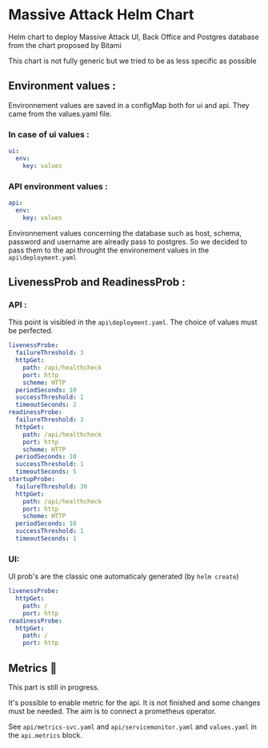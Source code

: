 # Massive Attack Helm Chart

Helm chart to deploy Massive Attack UI, Back Office and Postgres database from the chart proposed by Bitami

This chart is not fully generic but we tried to be as less specific as possible

## Environment values :

Environnement values are saved in a configMap both for ui and api. They came from the values.yaml file.

### In case of ui values :

```yaml
ui:
  env:
    key: values
```

### API environment values :

```yaml
api:
  env:
    key: values
```

Environnement values concerning the database such as host, schema, password and username are already pass to postgres. So we decided to pass them to the api throught the environement values in the `api\deployment.yaml`

## LivenessProb and ReadinessProb :

### API :

This point is visibled in the `api\deployment.yaml`. The choice of values must be perfected.

```yaml
livenessProbe:
  failureThreshold: 3
  httpGet:
    path: /api/healthcheck
    port: http
    scheme: HTTP
  periodSeconds: 10
  successThreshold: 1
  timeoutSeconds: 2
readinessProbe:
  failureThreshold: 3
  httpGet:
    path: /api/healthcheck
    port: http
    scheme: HTTP
  periodSeconds: 10
  successThreshold: 1
  timeoutSeconds: 5
startupProbe:
  failureThreshold: 30
  httpGet:
    path: /api/healthcheck
    port: http
    scheme: HTTP
  periodSeconds: 10
  successThreshold: 1
  timeoutSeconds: 1
```

### UI:

UI prob's are the classic one automaticaly generated (by `helm create`)

```yaml
livenessProbe:
  httpGet:
    path: /
    port: http
readinessProbe:
  httpGet:
    path: /
    port: http
```

## Metrics :construction_worker: 

This part is still in progress.

It's possible to enable metric for the api. It is not finished and some changes must be needed. The aim is to connect a prometheus operator.

See `api/metrics-svc.yaml` and `api/servicemonitor.yaml` and `values.yaml` in the `api.metrics` block.

